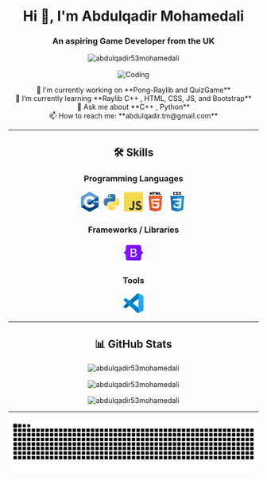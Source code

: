 <!-- Introduction Section -->
<h1 align="center">Hi 👋, I'm Abdulqadir Mohamedali</h1>
<h3 align="center">An aspiring Game Developer from the UK</h3>

<p align="center"> 
  <img src="https://komarev.com/ghpvc/?username=abdulqadir53mohamedali&label=Profile%20views&color=0e75b6&style=flat" alt="abdulqadir53mohamedali" />
</p>

<p align="center">
  <img align="center" alt="Coding" width="400" src="https://media.tenor.com/2uyENRmiUt0AAAAC/coding.gif">
</p>

<p align="center">
🔭 I’m currently working on **Pong-Raylib and QuizGame** <br>
🌱 I’m currently learning **Raylib C++ , HTML, CSS, JS, and Bootstrap** <br>
💬 Ask me about **C++ , Python** <br>
📫 How to reach me: **abdulqadir.tm@gmail.com**
</p>

---

<!-- Skills Section -->
<h2 align="center">🛠 Skills</h2>

<!-- Programming Languages -->
<h3 align="center">Programming Languages</h3>
<p align="center">
  <!-- Example icons, you can add more by following this format -->
  <img src="https://raw.githubusercontent.com/devicons/devicon/master/icons/cplusplus/cplusplus-original.svg" alt="C++" width="40" height="40"/>
  <img src="https://raw.githubusercontent.com/devicons/devicon/master/icons/python/python-original.svg" alt="Python" width="40" height="40"/>
  <img src="https://raw.githubusercontent.com/devicons/devicon/master/icons/javascript/javascript-original.svg" alt="JavaScript" width="40" height="40"/>
  <img src="https://raw.githubusercontent.com/devicons/devicon/master/icons/html5/html5-original-wordmark.svg" alt="HTML" width="40" height="40"/>
  <img src="https://raw.githubusercontent.com/devicons/devicon/master/icons/css3/css3-original-wordmark.svg" alt="CSS" width="40" height="40"/>
</p>

<!-- Frameworks and Libraries -->
<h3 align="center">Frameworks / Libraries</h3>
<p align="center">
  <img src="https://raw.githubusercontent.com/devicons/devicon/master/icons/bootstrap/bootstrap-original.svg" alt="Bootstrap" width="40" height="40"/>
  <!-- Add more frameworks or libraries here -->
</p>

<!-- Tools -->
<h3 align="center">Tools</h3>
<p align="center">
  <img src="https://raw.githubusercontent.com/devicons/devicon/master/icons/vscode/vscode-original.svg" alt="VS Code" width="40" height="40"/>
  <!-- Add more tools here -->
</p>

---

<!-- Statistics Section -->
<h2 align="center">📊 GitHub Stats</h2>
<p align="center">
  <img align="center" src="https://github-readme-stats.vercel.app/api/top-langs?username=abdulqadir53mohamedali&show_icons=true&locale=en&layout=compact" alt="abdulqadir53mohamedali" />
</p>
<p align="center">
  <img align="center" src="https://github-readme-stats.vercel.app/api?username=abdulqadir53mohamedali&show_icons=true&locale=en" alt="abdulqadir53mohamedali" />
</p>
<p align="center">
  <img align="center" src="https://github-readme-streak-stats.herokuapp.com/?user=abdulqadir53mohamedali&" alt="abdulqadir53mohamedali" />
</p>

---

<!-- Contribution Snake -->
<p align="center">
  <img alt="snake eating my contributions" src="https://github.com/Abdulqadir53Mohamedali/Abdulqadir53Mohamedali/blob/output/github-contribution-grid-snake-dark.svg" />
</p>
